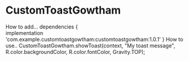 # CustomToastGowtham
How to add...
  dependencies {    
      implementation 'com.example.customtoastgowtham:customtoastgowtham:1.0.1'
  }
How to use..
  CustomToastGowtham.showToast(context, "My toast message", R.color.backgroundColor, R.color.fontColor, Gravity.TOP);
